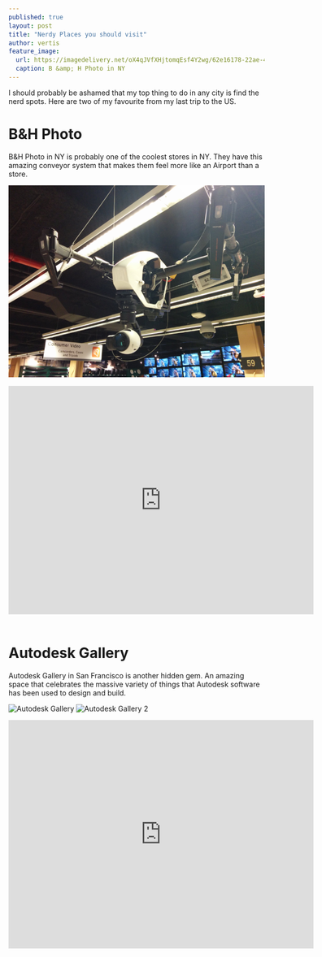 ```yaml
---
published: true
layout: post
title: "Nerdy Places you should visit"
author: vertis
feature_image:
  url: https://imagedelivery.net/oX4qJVfXHjtomqEsf4Y2wg/62e16178-22ae-4e3e-a778-95b3f827c200/w=800
  caption: B &amp; H Photo in NY
---
```




I should probably be ashamed that my top thing to do in any city is find the nerd spots. Here are two of my favourite from my last trip to the US.

# B&H Photo

B&H Photo in NY is probably one of the coolest stores in NY. They have this amazing conveyor system that makes them feel more like an Airport than a store.

![B&H Photo](/assets/img/bandh-photo.png)

<iframe src="https://www.google.com/maps/embed?pb=!1m14!1m8!1m3!1d12089.6510628745!2d-73.996337!3d40.7529454!3m2!1i1024!2i768!4f13.1!3m3!1m2!1s0x0%3A0xb0dc42ba2848322!2zQiZI!5e0!3m2!1sen!2sau!4v1480372878143" width="600" height="450" frameborder="0" style="border:0" allowfullscreen></iframe>
<br/>
<br/>

# Autodesk Gallery
Autodesk Gallery in San Francisco is another hidden gem. An amazing space that celebrates the massive variety of things that Autodesk software has been used to design and build.

![Autodesk Gallery](https://imagedelivery.net/oX4qJVfXHjtomqEsf4Y2wg/9972cee1-bd5b-4d4a-7712-f11bffebf400/w=800)
![Autodesk Gallery 2](https://imagedelivery.net/oX4qJVfXHjtomqEsf4Y2wg/8e8416c0-3987-45a3-0585-c9afcd1f5600/w=800)

<iframe src="https://www.google.com/maps/embed?pb=!1m18!1m12!1m3!1d3152.8361889293865!2d-122.39700648383493!3d37.79387857975585!2m3!1f0!2f0!3f0!3m2!1i1024!2i768!4f13.1!3m3!1m2!1s0x80858066a8ce75b5%3A0x7b9724e970bf6347!2sAutodesk+Gallery!5e0!3m2!1sen!2sau!4v1480374753822" width="600" height="450" frameborder="0" style="border:0" allowfullscreen></iframe>
